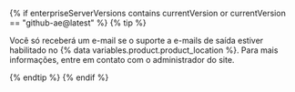{% if enterpriseServerVersions contains currentVersion or currentVersion == "github-ae@latest" %}
  {% tip %}

  Você só receberá um e-mail se o suporte a e-mails de saída estiver habilitado no {% data variables.product.product_location %}. Para mais informações, entre em contato com o administrador do site.

  {% endtip %}
{% endif %}
